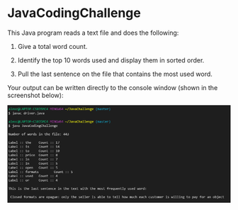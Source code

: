 # JavaCodingChallenge

This Java program reads a text file and does the following:

1. Give a total word count.

2. Identify the top 10 words used and display them in sorted order.

3. Pull the last sentence on the file that contains the most used word.

Your output can be written directly to the console window (shown in the screenshot below):

![console](console.PNG)
